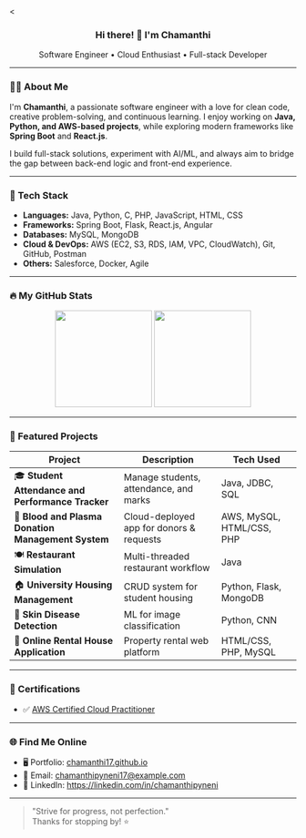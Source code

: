 <<h3 align="center">Hi there! 👋 I'm Chamanthi</h3>
<p align="center">Software Engineer • Cloud Enthusiast • Full-stack Developer</p>

---

### 👩‍💻 About Me

I'm **Chamanthi**, a passionate software engineer with a love for clean code, creative problem-solving, and continuous learning. I enjoy working on **Java, Python, and AWS-based projects**, while exploring modern frameworks like **Spring Boot** and **React.js**.

I build full-stack solutions, experiment with AI/ML, and always aim to bridge the gap between back-end logic and front-end experience.

---

### 💼 Tech Stack

- **Languages:** Java, Python, C, PHP, JavaScript, HTML, CSS  
- **Frameworks:** Spring Boot, Flask, React.js, Angular  
- **Databases:** MySQL, MongoDB  
- **Cloud & DevOps:** AWS (EC2, S3, RDS, IAM, VPC, CloudWatch), Git, GitHub, Postman  
- **Others:** Salesforce, Docker, Agile

---

### 🔥 My GitHub Stats

<p align="center">
  <img src="https://github-readme-stats.vercel.app/api?username=chamanthi17&show_icons=true&theme=tokyonight" height="170" />
  <img src="https://github-readme-streak-stats.herokuapp.com/?user=chamanthi17&theme=tokyonight" height="170"/>
</p>

---

### 🚀 Featured Projects

| Project | Description | Tech Used |
|--------|-------------|-----------|
| 🎓 **Student Attendance and Performance Tracker** | Manage students, attendance, and marks | Java, JDBC, SQL |
| 💉 **Blood and Plasma Donation Management System** | Cloud-deployed app for donors & requests | AWS, MySQL, HTML/CSS, PHP |
| 🍽️ **Restaurant Simulation** | Multi-threaded restaurant workflow | Java |
| 🏠 **University Housing Management** | CRUD system for student housing | Python, Flask, MongoDB |
| 🧠 **Skin Disease Detection** | ML for image classification | Python, CNN |
| 🏡 **Online Rental House Application** | Property rental web platform | HTML/CSS, PHP, MySQL |

---

### 🏅 Certifications

- ✅ [AWS Certified Cloud Practitioner](https://www.credly.com/badges/7ac5aaef-978f-4c16-bf3a-c9a39a7b99d6/public_url)

---

### 🌐 Find Me Online

- 🖥️ Portfolio: [chamanthi17.github.io](https://chamanthi17.github.io/)
- 📧 Email: chamanthipyneni17@example.com
- 💼 LinkedIn: https://linkedin.com/in/chamanthipyneni

---

> "Strive for progress, not perfection."  
> Thanks for stopping by! ⭐

